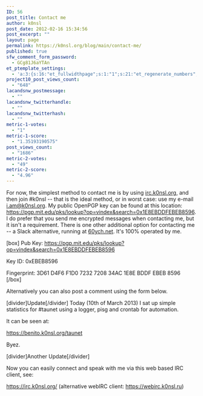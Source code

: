 ```yaml
---
ID: 56
post_title: Contact me
author: k0nsl
post_date: 2012-02-16 15:34:56
post_excerpt: ""
layout: page
permalink: https://k0nsl.org/blog/main/contact-me/
published: true
sfw_comment_form_password:
  - GCg81J6aYTAn
et_ptemplate_settings:
  - 'a:3:{s:16:"et_fullwidthpage";s:1:"1";s:21:"et_regenerate_numbers";s:1:"0";s:11:"et_email_to";s:14:"i.am@k0nsl.org";}'
project10_post_views_count:
  - "648"
lacandsnw_postmessage:
  - ""
lacandsnw_twitterhandle:
  - ""
lacandsnw_twitterhash:
  - ""
metric-1-votes:
  - "1"
metric-1-score:
  - "1.35193190575"
post_views_count:
  - "1686"
metric-2-votes:
  - "49"
metric-2-score:
  - "4.96"
---
```

For now, the simplest method to contact me is by using <a href="https://survivor.k0nsl.org/webirc.html">irc.k0nsl.org</a>, and then join #k0nsl -- that is the ideal method, or in worst case: use my e-mail <a href="mailto:i.am@k0nsl.org">i.am@k0nsl.org</a>. My public OpenPGP key can be found at this location: <a href="https://pgp.mit.edu/pks/lookup?op=vindex&search=0x1E8EBDDFEBEB8596">https://pgp.mit.edu/pks/lookup?op=vindex&search=0x1E8EBDDFEBEB8596</a>. I do prefer that you send me encrypted messages when contacting me, but it isn't a requirement. There is one other additional option for contacting me -- a Slack alternative, running at <a href="https://60ych.net" target="_blank">60ych.net</a>. It's 100% operated by me.

[box]
Pub Key: <a href="https://pgp.mit.edu/pks/lookup?op=vindex&search=0x1E8EBDDFEBEB8596" target="_blank">https://pgp.mit.edu/pks/lookup?op=vindex&search=0x1E8EBDDFEBEB8596</a>

Key ID: 0xEBEB8596


Fingerprint: 3D61 D4F6 F1D0 7232 7208 34AC 1E8E BDDF EBEB 8596
[/box]

Alternatively you can also post a comment using the form below.

[divider]Update[/divider]
Today (10th of March 2013) I sat up simple statistics for #taunet using a logger, pisg and crontab for automation.

It can be seen at:

<a href="https://benito.k0nsl.org/taunet">https://benito.k0nsl.org/taunet</a>

Byez. <img class="wpml_ico" alt="" src="/blog/k1/plugins/wp-monalisa/icons/icon_e_wink.gif" />

[divider]Another Update[/divider]

Now you can easily connect and speak with me via this web based IRC client, see:

<a href="https://irc.k0nsl.org/">https://irc.k0nsl.org/</a>
(alternative webIRC client: <a href="https://webirc.k0nsl.ru">https://webirc.k0nsl.ru</a>)